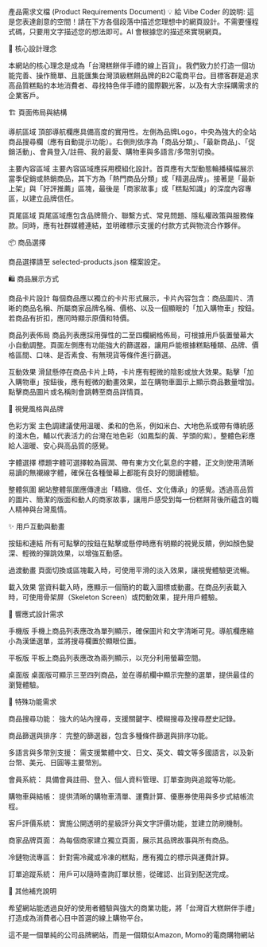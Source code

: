 產品需求文檔 (Product Requirements Document)
💡 給 Vibe Coder 的說明: 這是您表達創意的空間！請在下方各個段落中描述您理想中的網頁設計。不需要懂程式碼，只要用文字描述您的想法即可。AI 會根據您的描述來實現網頁。

🎯 核心設計理念
<!-- 請在這裡描述您的網站的核心理念和目標受眾 -->

<!-- 範例：我想要一個極簡風格的精品購物網站，目標客群是追求品質生活的都市白領 -->

本網站的核心理念是成為「台灣糕餅伴手禮的線上百貨」。我們致力於打造一個功能完善、操作簡單、且能匯集台灣頂級糕餅品牌的B2C電商平台。目標客群是追求高品質糕點的本地消費者、尋找特色伴手禮的國際觀光客，以及有大宗採購需求的企業客戶。

🏗️ 頁面佈局與結構
<!-- 請描述您希望的頁面佈局 -->

<!-- 範例：頂部要有簡潔的導航欄，主體區域採用網格布局展示商品，底部要有聯絡資訊 -->

導航區域
頂部導航欄應具備高度的實用性。左側為品牌Logo，中央為強大的全站商品搜尋欄（應有自動提示功能）。右側則依序為「商品分類」、「最新商品」、「促銷活動」、會員登入/註冊、我的最愛、購物車與多語言/多幣別切換。

主要內容區域
主要內容區域應採用模組化設計。首頁應有大型動態輪播橫幅展示當季促銷或熱銷商品，其下方為「熱門商品分類」或「精選品牌」。接著是「最新上架」與「好評推薦」區塊，最後是「商家故事」或「糕點知識」的深度內容專區，以建立品牌信任。

頁尾區域
頁尾區域應包含品牌簡介、聯繫方式、常見問題、隱私權政策與服務條款。同時，應有社群媒體連結，並明確標示支援的付款方式與物流合作夥伴。

📦 商品選擇
<!-- 商品選擇已移至 selected-products.json 檔案 -->

<!-- 請編輯 selected-products.json 來選擇您想要展示的商品 -->

商品選擇請至 selected-products.json 檔案設定。

🛍️ 商品展示方式
<!-- 請描述您希望如何展示商品 -->

<!-- 範例：每個商品用卡片展示，滑鼠懸停時有輕微放大效果，顯示商品圖片、名稱和價格 -->

商品卡片設計
每個商品應以獨立的卡片形式展示，卡片內容包含：商品圖片、清晰的商品名稱、所屬商家品牌名稱、價格、以及一個顯眼的「加入購物車」按鈕。若商品有折扣，應同時顯示原價和特價。

商品列表佈局
商品列表應採用彈性的二至四欄網格佈局，可根據用戶裝置螢幕大小自動調整。頁面左側應有功能強大的篩選器，讓用戶能根據糕點種類、品牌、價格區間、口味、是否素食、有無現貨等條件進行篩選。

互動效果
滑鼠懸停在商品卡片上時，卡片應有輕微的陰影或放大效果。點擊「加入購物車」按鈕後，應有輕微的動畫效果，並在購物車圖示上顯示商品數量增加。點擊商品圖片或名稱則會跳轉至商品詳情頁。

🎨 視覺風格與品牌
<!-- 請描述您期望的視覺風格 -->

<!-- 範例：使用柔和的粉色系，搭配圓角設計，營造溫暖友善的感覺 -->

色彩方案
主色調建議使用溫暖、柔和的色系，例如米白、大地色系或帶有傳統感的淺木色，輔以代表活力的台灣在地色彩（如鳳梨的黃、芋頭的紫）。整體色彩應給人溫暖、安心與高品質的感覺。

字體選擇
標題字體可選擇較為圓潤、帶有東方文化氣息的字體，正文則使用清晰易讀的無襯線字體，確保在各種螢幕上都能有良好的閱讀體驗。

整體氛圍
網站整體氛圍應傳達出「精緻、信任、文化傳承」的感覺。透過高品質的圖片、簡潔的版面和動人的商家故事，讓用戶感受到每一份糕餅背後所蘊含的職人精神與台灣風情。

✨ 用戶互動與動畫
<!-- 請描述您希望的互動效果和動畫 -->

<!-- 範例：按鈕點擊時有漣漪效果，頁面載入時商品卡片依次淡入 -->

按鈕和連結
所有可點擊的按鈕在點擊或懸停時應有明顯的視覺反饋，例如顏色變深、輕微的彈跳效果，以增強互動感。

過渡動畫
頁面切換或區塊載入時，可使用平滑的淡入效果，讓視覺體驗更流暢。

載入效果
當資料載入時，應顯示一個簡約的載入圖標或動畫。在商品列表載入時，可使用骨架屏（Skeleton Screen）或閃動效果，提升用戶體驗。

📱 響應式設計需求
<!-- 請描述在不同設備上的顯示需求 -->

<!-- 範例：手機上商品改為單列顯示，平板上顯示兩列，桌面顯示四列 -->

手機版
手機上商品列表應改為單列顯示，確保圖片和文字清晰可見。導航欄應縮小為漢堡選單，並將搜尋欄置於顯眼位置。

平板版
平板上商品列表應改為兩列顯示，以充分利用螢幕空間。

桌面版
桌面版可顯示三至四列商品，並在導航欄中顯示完整的選單，提供最佳的瀏覽體驗。

🎯 特殊功能需求
<!-- 如果有特殊功能需求，請在這裡描述 -->

<!-- 範例：需要商品搜索功能、價格篩選功能、商品詳情彈窗等 -->

商品搜尋功能： 強大的站內搜尋，支援關鍵字、模糊搜尋及搜尋歷史記錄。

商品篩選與排序： 完整的篩選器，包含多種條件篩選與排序功能。

多語言與多幣別支援： 需支援繁體中文、日文、英文、韓文等多國語言，以及新台幣、美元、日圓等主要幣別。

會員系統： 具備會員註冊、登入、個人資料管理、訂單查詢與追蹤等功能。

購物車與結帳： 提供清晰的購物車清單、運費計算、優惠券使用與多步式結帳流程。

客戶評價系統： 實施公開透明的星級評分與文字評價功能，並建立防刷機制。

商家品牌頁面： 為每個商家建立獨立頁面，展示其品牌故事與所有商品。

冷鏈物流專區： 針對需冷藏或冷凍的糕點，應有獨立的標示與運費計算。

訂單追蹤系統： 用戶可以隨時查詢訂單狀態，從確認、出貨到配送完成。

💬 其他補充說明
<!-- 任何其他想法或參考資料都可以寫在這裡 -->

希望網站能透過良好的使用者體驗與強大的商業功能，將「台灣百大糕餅伴手禮」打造成為消費者心目中首選的線上購物平台。

這不是一個單純的公司品牌網站，而是一個類似Amazon, Momo的電商購物網站
